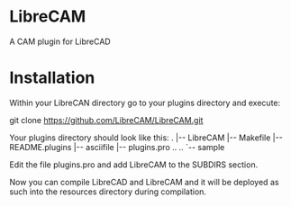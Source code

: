 LibreCAM
========

A CAM plugin for LibreCAD


Installation
========
Within your LibreCAN directory go to your plugins directory and execute:

git clone https://github.com/LibreCAM/LibreCAM.git

Your plugins directory should look like this:
.
|-- LibreCAM
|-- Makefile
|-- README.plugins
|-- asciifile
|-- plugins.pro
..
..
`-- sample

Edit the file plugins.pro and add LibreCAM to the SUBDIRS section.

Now you can compile LibreCAD and LibreCAM and it will be deployed as such into the resources directory during compilation.